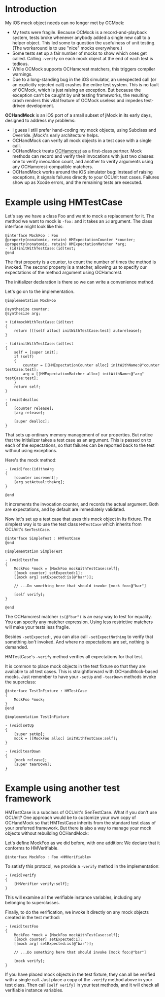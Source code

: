 Introduction
============

My iOS mock object needs can no longer met by OCMock:

* My tests were fragile. Because OCMock is a record-and-playback system, tests
  broke whenever anybody added a single new call to a helper object. This led
  some to question the usefulness of unit testing. (The workaround is to use
  "nice" mocks everywhere.)
* Some tests set up a fair number of mocks to show which ones get called.
  Calling `-verify` on each mock object at the end of each test is tedious.
* While OCMock supports OCHamcrest matchers, this triggers compiler warnings.
* Due to a long-standing bug in the iOS simulator, an unexpected call (or an
  explicitly rejected call) crashes the entire test system. This is no fault of
  OCMock, which is just raising an exception. But because the exception can't be
  caught by unit testing frameworks, the resulting crash renders this vital
  feature of OCMock useless and impedes test-driven development.

**OCHandMock** is an iOS port of a small subset of jMock in its early days,
designed to address my problems:

* I guess I still prefer hand-coding my mock objects, using Subclass and
  Override. jMock's early architecture helps.
* OCHandMock can verify all mock objects in a test case with a single call.
* OCHandMock treats [OCHamcrest](https://github.com/jonreid/OCHamcrest) as a
  first-class partner. Mock methods can record and verify their invocations with
  just two classes: one to verify invocation count, and another to verify
  arguments using any OCHamcrest-compatible matchers.
* OCHandMock works around the iOS simulator bug: Instead of raising exceptions,
  it signals failures directly to your OCUnit test cases. Failures show up as
  Xcode errors, and the remaining tests are executed.


Example using HMTestCase
========================

Let's say we have a class Foo and want to mock a replacement for it. The method
we want to mock is `-foo:` and it takes an `id` argument. The class interface
might look like this:

    @interface MockFoo : Foo
    @property(nonatomic, retain) HMExpectationCounter *counter;
    @property(nonatomic, retain) HMExpectationMatcher *arg;
    - (id)initWithTestCase:(id)test;
    @end

The first property is a counter, to count the number of times the method is
invoked. The second property is a matcher, allowing us to specify our
expectations of the method argument using OCHamcrest.

The initializer declaration is there so we can write a convenience method.

Let's go on to the implementation.

    @implementation MockFoo

    @synthesize counter;
    @synthesize arg;

    + (id)mockWithTestCase:(id)test
    {
        return [[[self alloc] initWithTestCase:test] autorelease];
    }

    - (id)initWithTestCase:(id)test
    {
        self = [super init];
        if (self)
        {
            counter = [[HMExpectationCounter alloc] initWithName:@"counter testCase:test];
            arg = [[HMExpectationMatcher alloc] initWithName:@"arg" testCase:test];
        }
        return self;
    }

    - (void)dealloc
    {
        [counter release];
        [arg release];

        [super dealloc];
    }

That sets up ordinary memory management of our properties. But notice that the
initializer takes a test case as an argument. This is passed on to each of the
expectations, so that failures can be reported back to the test without using
exceptions.

Here's the mock method:

    - (void)foo:(id)theArg
    {
        [counter increment];
        [arg setActual:theArg];
    }

    @end

It increments the invocation counter, and records the actual argument. Both are
expectations, and by default are immediately validated.

Now let's set up a test case that uses this mock object in its fixture. The
simplest way is to use the test class `HMTestCase` which inherits from OCUnit's
`SenTestCase`.

    @interface SimpleTest : HMTestCase
    @end

    @implementation SimpleTest

    - (void)testFoo
    {
        MockFoo *mock = [MockFoo mockWithTestCase:self];
        [[mock counter] setExpected:1];
        [[mock arg] setExpected:is(@"bar")];

        // ...Do something here that should invoke [mock foo:@"bar"]

        [self verify];
    }

    @end

The OCHamcrest matcher `is(@"bar")` is an easy way to test for equality. You can
specify any matcher expression. Using less restrictive matchers will make your
tests less fragile.

Besides `-setExpected:`, you can also call `-setExpectNothing` to verify that
something _isn't_ invoked. And where no expectations are set, nothing is
demanded.

HMTestCase's `-verify` method verifies all expectations for that test.

It is common to place mock objects in the test fixture so that they are
available to all test cases. This is straightforward with OCHandMock-based
mocks. Just remember to have your `-setUp` and `-tearDown` methods invoke the
superclass:

    @interface TestInFixture : HMTestCase
    {
        MockFoo *mock;
    }
    @end

    @implementation TestInFixture

    - (void)setUp
    {
        [super setUp];
        mock = [[MockFoo alloc] initWithTestCase:self];
    }

    - (void)tearDown
    {
        [mock release];
        [super tearDown];
    }


Example using another test framework
====================================

HMTestCase is a subclass of OCUnit's SenTestCase. What if you don't use OCUnit?
One approach would be to customize your own copy of OCHandMock so that
HMTestCase inherits from the standard test class of your preferred framework.
But there is also a way to manage your mock objects without rebuilding
OCHandMock:

Let's define MockFoo as we did before, with one addition: We declare that it conforms to HMVerifiable.

    @interface MockFoo : Foo <HMVerifiable>

To satisfy this protocol, we provide a `-verify` method in the implementation:

    - (void)verify
    {
        [HMVerifier verify:self];
    }

This will examine all the verifiable instance variables, including any belonging
to superclasses.

Finally, to do the verification, we invoke it directly on any mock objects created in the test method:

    - (void)testFoo
    {
        MockFoo *mock = [MockFoo mockWithTestCase:self];
        [[mock counter] setExpected:1];
        [[mock arg] setExpected:is(@"bar")];

        // ...Do something here that should invoke [mock foo:@"bar"]

        [mock verify];
    }

If you have placed mock objects in the test fixture, they can all be verified
with a single call. Just place a copy of the `-verify` method above in your test
class. Then call `[self verify]` in your test methods, and it will check all
verifiable instance variables.

